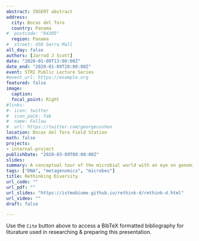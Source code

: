 ```yaml
---
abstract: INSERT abstract
address:
  city: Bocas del Toro
  country: Panama
#  postcode: "94305"
  region: Panama
#  street: 450 Serra Mall
all_day: false
authors: [Jarrod J Scott]
date: "2020-01-09T13:00:00Z"
date_end: "2020-01-09T20:00:00Z"
event: STRI Public Lecture Series
#event_url: https://example.org
featured: false
image:
  caption:
  focal_point: Right
#links:
#- icon: twitter
#  icon_pack: fab
#  name: Follow
#  url: https://twitter.com/georgecushen
location: Bocas del Toro Field Station
math: false
projects:
- internal-project
publishDate: "2020-03-09T00:00:00Z"
slides:
summary: A conceptual tour of the microbial world with an eye on genomics.
tags: ["DNA", "metagenomics", "microbes"]
title: Rethinking Diversity
url_code: ""
url_pdf: ""
url_slides: "https://istmobiome.github.io/rethink-d/rethink-d.html"
url_video: ""
draft: false

---
```


Use the `Cite` button above to access a BibTeX formatted bibliography for liturature used in researching & preparing this presentation.
